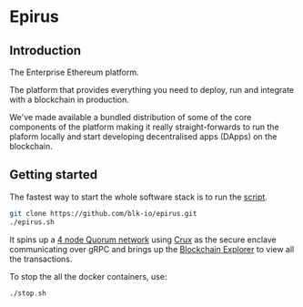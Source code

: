 # Epirus

## Introduction

The Enterprise Ethereum platform.

The platform that provides everything you need to deploy, run and integrate with a blockchain in production.

We've made available a bundled distribution of some of the core components of the platform making it really 
straight-forwards to run the plaform locally and start developing decentralised apps (DApps) on the blockchain. 

## Getting started

The fastest way to start the whole software stack is to run the [script](https://github.com/blk-io/epirus/tree/master/epirus.sh).

```bash
git clone https://github.com/blk-io/epirus.git
./epirus.sh
```

It spins up a [4 node Quorum network](https://github.com/blk-io/crux/tree/master/docker/quorum-crux) using 
[Crux](https://github.com/blk-io/crux) as the secure enclave communicating over gRPC and brings up the 
[Blockchain Explorer](https://github.com/blk-io/blk-explorer-free) to view all the transactions. 

To stop the all the docker containers, use:

```bash
./stop.sh
```
